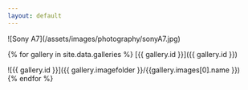 ```yaml
---
layout: default
---
```


<div class="portrait" markdown="1" >
  ![Sony A7](/assets/images/photography/sonyA7.jpg)
</div>

{% for gallery in site.data.galleries %}
  [{{ gallery.id  }}]({{ gallery.id }})
  <div class="gallery" markdown="1" >
  ![{{ gallery.id }}]({{ gallery.imagefolder }}/{{gallery.images[0].name }})
  </div>
{% endfor %}
